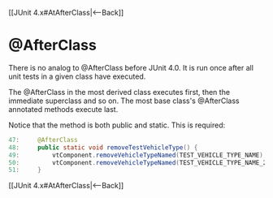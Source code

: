 [[JUnit 4.x#AtAfterClass|<--Back]]

# @AfterClass
There is no analog to @AfterClass before JUnit 4.0. It is run once after all unit tests in a given class have executed.

The @AfterClass in the most derived class executes first, then the immediate superclass and so on. The most base class's @AfterClass annotated methods execute last.

Notice that the method is both public and static. This is required:
```java
47:     @AfterClass
48:     public static void removeTestVehicleType() {
49:         vtComponent.removeVehicleTypeNamed(TEST_VEHICLE_TYPE_NAME);
50:         vtComponent.removeVehicleTypeNamed(TEST_VEHICLE_TYPE_NAME_2);
51:     }
```

[[JUnit 4.x#AtAfterClass|<--Back]]